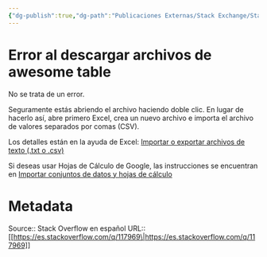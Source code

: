 ```yaml
---
{"dg-publish":true,"dg-path":"Publicaciones Externas/Stack Exchange/Stack Overflow en español/es.stackoverflow.com-117969.md","permalink":"/publicaciones-externas/stack-exchange/stack-overflow-en-espanol/es-stackoverflow-com-117969/","title":"Error al descargar archivos de awesome table","hide":true,"noteIcon":"default","created":"2024-04-03T12:49:10.417-06:00","updated":"2024-04-05T16:43:52.636-06:00"}
---
```


# Error al descargar archivos de awesome table

No se trata de un error.

Seguramente estás abriendo el archivo haciendo doble clic. En lugar de hacerlo así, abre primero Excel, crea un nuevo archivo e importa el archivo de valores separados por comas (CSV).

Los detalles están en la ayuda de Excel: [Importar o exportar archivos de texto (.txt o .csv)][1]

Si deseas usar Hojas de Cálculo de Google, las instrucciones se encuentran en [Importar conjuntos de datos y hojas de cálculo][2]

  [1]: https://support.office.com/es-es/article/Importar-o-exportar-archivos-de-texto-txt-o-csv-5250ac4c-663c-47ce-937b-339e391393ba
  [2]: https://support.google.com/docs/answer/40608?co=GENIE.Platform%3DDesktop&hl=es


# Metadata
Source:: Stack Overflow en español
URL:: [[https://es.stackoverflow.com/q/117969\|https://es.stackoverflow.com/q/117969]]

